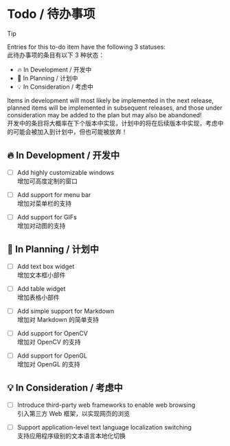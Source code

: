 # Todo / 待办事项

> [!TIP]  
> Entries for this to-do item have the following 3 statuses:  
> 此待办事项的条目有以下 3 种状态：
>
> * 🔥 In Development / 开发中
> * 📌 In Planning / 计划中
> * 💡 In Consideration / 考虑中
>
> Items in development will most likely be implemented in the next release, planned items will be implemented in subsequent releases, and those under consideration may be added to the plan but may also be abandoned!  
> 开发中的条目将大概率在下个版本中实现，计划中的将在后续版本中实现，考虑中的可能会被加入到计划中，但也可能被放弃！

## 🔥 In Development / 开发中

* [ ] Add highly customizable windows  
增加可高度定制的窗口

* [ ] Add support for menu bar  
增加对菜单栏的支持

* [ ] Add support for GIFs  
增加对动图的支持

## 📌 In Planning / 计划中

* [ ] Add text box widget  
增加文本框小部件

* [ ] Add table widget  
增加表格小部件

* [ ] Add simple support for Markdown  
增加对 Markdown 的简单支持

* [ ] Add support for OpenCV  
增加对 OpenCV 的支持

* [ ] Add support for OpenGL  
增加对 OpenGL 的支持

## 💡 In Consideration / 考虑中

* [ ] Introduce third-party web frameworks to enable web browsing  
引入第三方 Web 框架，以实现网页的浏览

* [ ] Support application-level text language localization switching  
支持应用程序级别的文本语言本地化切换
